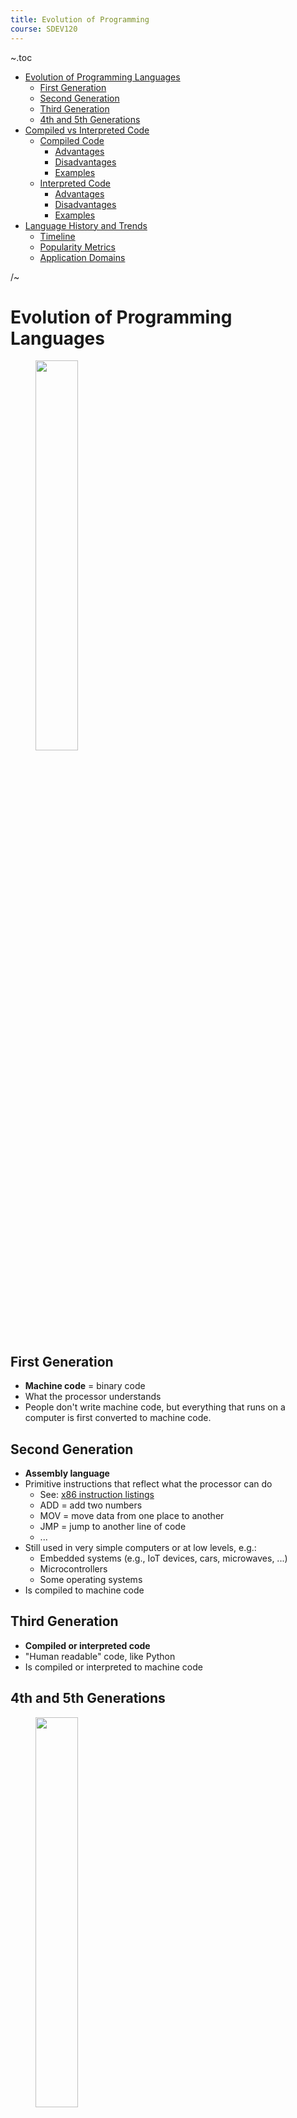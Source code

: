 ```yaml
---
title: Evolution of Programming
course: SDEV120
---
```


~.toc

- [Evolution of Programming Languages](#evolution-of-programming-languages)
  - [First Generation](#first-generation)
  - [Second Generation](#second-generation)
  - [Third Generation](#third-generation)
  - [4th and 5th Generations](#4th-and-5th-generations)
- [Compiled vs Interpreted Code](#compiled-vs-interpreted-code)
  - [Compiled Code](#compiled-code)
    - [Advantages](#advantages)
    - [Disadvantages](#disadvantages)
    - [Examples](#examples)
  - [Interpreted Code](#interpreted-code)
    - [Advantages](#advantages-1)
    - [Disadvantages](#disadvantages-1)
    - [Examples](#examples-1)
- [Language History and Trends](#language-history-and-trends)
  - [Timeline](#timeline)
  - [Popularity Metrics](#popularity-metrics)
  - [Application Domains](#application-domains)

/~

# Evolution of Programming Languages

<figure>
    <span>
        <img src="images/js_kid.png" style="width: 40%;">
    </span>
</figure>

## First Generation

- **Machine code** = binary code
- What the processor understands
- People don't write machine code, but everything that runs on a computer is first converted to machine code.

## Second Generation

- **Assembly language**
- Primitive instructions that reflect what the processor can do
  - See: [x86 instruction listings](https://en.wikipedia.org/wiki/X86_instruction_listings)
  - ADD = add two numbers
  - MOV = move data from one place to another
  - JMP = jump to another line of code
  - ...
- Still used in very simple computers or at low levels, e.g.:
  - Embedded systems (e.g., IoT devices, cars, microwaves, ...)
  - Microcontrollers
  - Some operating systems
- Is compiled to machine code

## Third Generation

- **Compiled or interpreted code**
- "Human readable" code, like Python
- Is compiled or interpreted to machine code

## 4th and 5th Generations

<figure>
    <span>
        <img src="https://cdn.mos.cms.futurecdn.net/GHDrjPSJR4PzcmjwCRkhD3.jpg" style="width: 40%;">
    </span>
    <figcaption>Us. Professional coders.</figcaption>
</figure>

There are technically 4th and 5th generation languages, but the distinction is less clear. They're typically defined as less instruction-oriented and more problem-oriented.

Don't worry about them. They're for analysts and engineers who don't know how to code.

# Compiled vs Interpreted Code

All code must be converted to machine code before it can be run. The difference is in when and how this conversion happens.

## Compiled Code

A **compiler** is a program that translates code written in a high-level language to a lower level language ahead of time. Compiled languages cannot be run until the compiler has translated the whole program into machine code.

- Takes the actual text of the program and converts it into instructions that the processor can execute.
- Output is either a file that is directly executable or a library that can be used by other programs.

### Advantages

- Faster and more efficient execution (since it knows what to expect ahead of time)
- Can catch errors before the program is run
- Can be optimized for specific hardware
- Can be distributed without the source code

### Disadvantages

- More complex development process

### Examples

- C, C++, Rust, Go, Swift, Java, C#...

~.focusContent.demo

- Compile a C program with gcc
- Run a Python program line by line

/~

## Interpreted Code

An **interpreter** is a program that reads code and executes it line by line at **runtime**.

- Picks off a statement, translates it to machine code, and runs it.
- Then does the next statement, and so on.

### Advantages

- Fast to develop b/c you don't have an intermediate compilation step.
- Less complexity in the development process.
- Often easier to debug.

### Disadvantages

- Slow execution
- Less efficient use of system resources
- Can't catch errors until the program is run; e.g. Python code broken on line 12 won't be caught until... we hit line 12. This leads to buggy releases.

### Examples

Python, Ruby, JavaScript, PHP, Perl, ...

# Language History and Trends

## Timeline

<figure>
    <span>
        <img src="https://i0.wp.com/javaconceptoftheday.com/wp-content/uploads/2019/07/TimelineOfProgrammingLanguages.png?ssl=1" style="">
    </span>
</figure>

https://javaconceptoftheday.com/history-of-programming-languages/

## Popularity Metrics

<figure>
    <span>
        <img src="https://redmonk.com/kfitzpatrick/files/2021/03/rankings-over-time-2021-01.png" style="">
    </span>
</figure>

https://redmonk.com/kfitzpatrick/2021/03/02/redmonk-top-20-languages-over-time-january-2021/

<figure>
    <span>
        <img src="https://redmonk.com/sogrady/files/2021/03/lang.rank_.0121.wm_.png" style="">
    </span>
</figure>

---

https://redmonk.com/sogrady/2021/03/01/language-rankings-1-21/

<figure>
    <span>
        <img src="https://www.devjobsscanner.com/assets/blog/most-demanded-languages/ranking-total-jobs.svg" style="">
    </span>
</figure>

https://www.devjobsscanner.com/blog/top-8-most-demanded-programming-languages/

<figure>
    <span>
        <img src="https://www.devjobsscanner.com/assets/blog/most-demanded-languages/number-jobs-by-month.svg" style="">
    </span>
</figure>

https://www.devjobsscanner.com/blog/top-8-most-demanded-programming-languages/

---

<figure>
    <span>
        <img src="https://www.researchgate.net/profile/Christos-Chrysoulas/publication/353521212/figure/fig1/AS:11431281082208313@1662015718842/Programming-Languages-popularity-over-time-GitHub.ppm" style="width: 80%;">
    </span>
</figure>

<figure>
    <span>
        <img src="https://www.researchgate.net/profile/Christos-Chrysoulas/publication/353521212/figure/fig2/AS:11431281082271996@1662015718925/Programming-Languages-popularity-over-time-StackOverflow.ppm" style="width: 80%;">
    </span>
</figure>

https://www.researchgate.net/publication/353521212_Programming_Languages_A_Usage-based_Statistical_Analysis_and_Visualization

---

~.focusContent.exercise

Critical Thinking Exercise:

**What do the above data tell us?.**

- Be mindful of timeliness of source data.
- What's actually on the axes of these graphs?
- Why might some languages show up more on a particular graph?

**When considering a language to learn:**

- _Be mindful of demand for a particular language in your area (lookin' at you C#, JavaScript/TypeScript, HTML/CSS)._
- Check job listings. Make informal inquiries. Job shadow.

## Application Domains

In no particular order:

- **Web Development**: HTML, CSS, JavaScript, PHP, Python, Ruby, Java, C#, SQL
- **Mobile Development**: Java, Swift, Kotlin, C#, JavaScript
- **Desktop Development**: C++, C#, Java, Python, Swift, Rust
- **Game Development**: C++, C#, Java, JavaScript, Rust
- **Data Science**: Python, R, SQL
- **Scripting**: Python, Bash, PowerShell

/~
